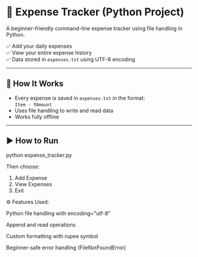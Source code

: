 # 💸 Expense Tracker (Python Project)

A beginner-friendly command-line expense tracker using file handling in Python.

✅ Add your daily expenses  
✅ View your entire expense history  
✅ Data stored in `expenses.txt` using UTF-8 encoding

---

## 📂 How It Works

- Every expense is saved in `expenses.txt` in the format:  
  `Item - ₹Amount`
- Uses file handling to write and read data
- Works fully offline

---

## ▶️ How to Run

python expense_tracker.py

Then choose:
1. Add Expense
2. View Expenses
3. Exit


⚙️ Features Used:

Python file handling with encoding="utf-8"

Append and read operations

Custom formatting with rupee symbol

Beginner-safe error handling (FileNotFoundError)

